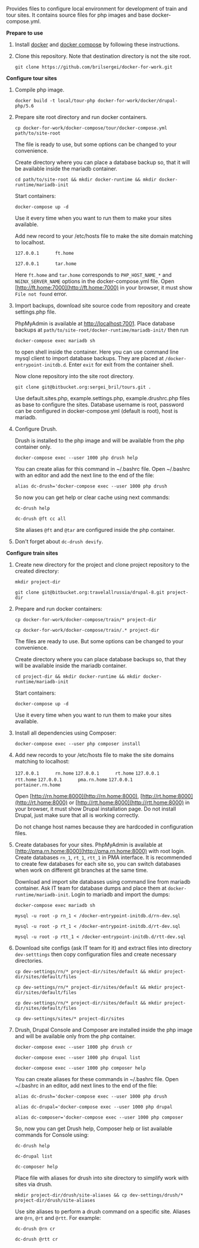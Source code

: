Provides files to configure local environment for development of train and tour sites.
It contains source files for php images and base docker-compose.yml.

**Prepare to use**

1. Install [docker](https://docs.docker.com/engine/installation/linux/ubuntulinux/) and
[docker compose](https://docs.docker.com/compose/install/) by following these instructions.

2. Clone this repository. Note that destination directory is not the site root.
  
    `git clone https://github.com/brilsergei/docker-for-work.git`

**Configure tour sites**

1. Compile php image.
    
    `docker build -t local/tour-php docker-for-work/docker/drupal-php/5.6`
    
2. Prepare site root directory and run docker containers.

    `cp docker-for-work/docker-compose/tour/docker-compose.yml path/to/site-root`
    
    The file is ready to use, but some options can be changed to your convenience.
    
    Create directory where you can place a database backup so, that it will be available inside the mariadb container.
    
    `cd path/to/site-root && mkdir docker-runtime && mkdir docker-runtime/mariadb-init`
    
    Start containers:
    
    `docker-compose up -d`
    
    Use it every time when you want to run them to make your sites available.
    
    Add new record to your /etc/hosts file to make the site domain matching to localhost.
    
    `127.0.0.1      ft.home`
    
    `127.0.0.1      tar.home`
    
    Here `ft.home` and `tar.home` corresponds to `PHP_HOST_NAME_*` and `NGINX_SERVER_NAME` options in the
    docker-compose.yml file. Open [http://ft.home:7000](http://ft.home:7000) in your browser, it must show 
    `File not found` error.
    
3. Import backups, download site source code from repository and create settings.php file.

    PhpMyAdmin is available at [http://localhost:7001](http://localhost:7001). Place database backups at 
    `path/to/site-root/docker-runtime/mariadb-init/` then run
    
    `docker-compose exec mariadb sh`
    
    to open shell inside the container. Here you can use command line mysql client to import database backups. They are
    placed at `/docker-entrypoint-initdb.d`. Enter `exit` for exit from the container shell.
    
    Now clone repository into the site root directory.

    `git clone git@bitbucket.org:sergei_bril/tours.git .`
    
    Use default.sites.php, example.settings.php, example.drushrc.php files as base to configure the sites. Database
    username is root, password can be configured in docker-compose.yml (default is root), host is mariadb.
    
4. Configure Drush.

    Drush is installed to the php image and will be available from the php container only.

    `docker-compose exec --user 1000 php drush help`
    
    You can create alias for this command in ~/.bashrc file. Open ~/.bashrc with an editor and add the next line to the
    end of the file:
    
    `alias dc-drush='docker-compose exec --user 1000 php drush`
    
    So now you can get help or clear cache using next commands:
    
    `dc-drush help`
    
    `dc-drush @ft cc all`
    
    Site aliases `@ft` and `@tar` are configured inside the php container.
    
5. Don't forget about `dc-drush devify`.
    
**Configure train sites**

1. Create new directory for the project and clone project repository to the created directory:

    `mkdir project-dir`

    `git clone git@bitbucket.org:travelallrussia/drupal-8.git project-dir`
       
2. Prepare and run docker containers:

    `cp docker-for-work/docker-compose/train/* project-dir`
    
    `cp docker-for-work/docker-compose/train/.* project-dir`
    
    The files are ready to use. But some options can be changed to your convenience.
    
    Create directory where you can place database backups so, that they will be available inside the mariadb container.
    
    `cd project-dir && mkdir docker-runtime && mkdir docker-runtime/mariadb-init`
    
    Start containers:
    
    `docker-compose up -d`
    
    Use it every time when you want to run them to make your sites available.
    
3.  Install all dependencies using Composer:
    
    `docker-compose exec --user php composer install`
    
4.  Add new records to your /etc/hosts file to make the site domains matching to localhost:
    
    `127.0.0.1      rn.home`
    `127.0.0.1      rt.home`
    `127.0.0.1      rtt.home`
    `127.0.0.1      pma.rn.home`
    `127.0.0.1      portainer.rn.home`
    
    Open [http://rn.home:8000](http://rn.home:8000), [http://rt.home:8000](http://rt.home:8000) or
    [http://rtt.home:8000](http://rtt.home:8000) in your browser, it must show Drupal installation page. Do not install
    Drupal, just make sure that all is working correctly.
    
    Do not change host names because they are hardcoded in configuration files.
    
5. Create databases for your sites. PhpMyAdmin is available at [http://pma.rn.home:8000](http://pma.rn.home:8000) with
    root login. Create databases `rn_1`, `rt_1`, `rtt_1` in PMA interface. It is recommended to create few databases for
    each site so, you can switch databases when work on different git branches at the same time.
    
    Download and import site databases using command line from mariadb container. Ask IT team for database dumps and
    place them at `docker-runtime/mariadb-init`. Login to mariadb and import the dumps:
     
    `docker-compose exec mariadb sh`
    
    `mysql -u root -p rn_1 < /docker-entrypoint-initdb.d/rn-dev.sql`
    
    `mysql -u root -p rt_1 < /docker-entrypoint-initdb.d/rt-dev.sql`
    
    `mysql -u root -p rtt_1 < /docker-entrypoint-initdb.d/rtt-dev.sql`
    
4. Download site configs (ask IT team for it) and extract files into directory `dev-setttings` then copy configuration
    files and create necessary directories.
    
    `cp dev-settings/rn/* project-dir/sites/default && mkdir project-dir/sites/default/files`
    
    `cp dev-settings/rn/* project-dir/sites/default && mkdir project-dir/sites/default/files`
    
    `cp dev-settings/rn/* project-dir/sites/default && mkdir project-dir/sites/default/files`
    
    `cp dev-settings/sites/* project-dir/sites`
  
5. Drush, Drupal Console and Composer are installed inside the php image and will be available only from the php
    container.
   
   `docker-compose exec --user 1000 php drush cr`
   
   `docker-compose exec --user 1000 php drupal list`
   
   `docker-compose exec --user 1000 php composer help`
   
   You can create aliases for these commands in ~/.bashrc file. Open ~/.bashrc in an editor, add next lines to the end
   of the file:
   
   `alias dc-drush='docker-compose exec --user 1000 php drush`
   
   `alias dc-drupal='docker-compose exec --user 1000 php drupal`
   
   `alias dc-composer='docker-compose exec --user 1000 php composer`
   
   So, now you can get Drush help, Composer help or list available commands for Console using:
   
   `dc-drush help`
   
   `dc-drupal list`
   
   `dc-composer help`
   
   Place file with aliases for drush into site directory to simplify work with sites via drush.
   
   `mkdir project-dir/drush/site-aliases && cp dev-settings/drush/* project-dir/drush/site-aliases`
   
   Use site aliases to perform a drush command on a specific site. Aliases are `@rn`, `@rt` and `@rtt`. For example:
   
   `dc-drush @rn cr`
   
   `dc-drush @rtt cr`
   